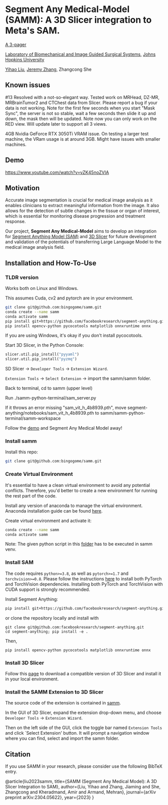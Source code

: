 # Segment Any Medical-Model (SAMM): A 3D Slicer integration to Meta's SAM.

[A 3-pager](https://arxiv.org/abs/2304.05622)

[Laboratory of Biomechanical and Image Guided Surgical Systems](https://bigss.lcsr.jhu.edu/), [Johns Hopkins University](https://www.jhu.edu/)

[Yihao Liu](https://yihao.one/), [Jeremy Zhang](https://jeremyzz830.github.io/), Zhangcong She

## Known issues
#13 Resolved with a not-so-elegant way. Tested work on MRHead, DZ-MR, MRBrainTumor2 and CTChest data from Slicer. Please report a bug if your data is not working. Note for the first few seconds when you start "Mask Sync", the server is not so stable, wait a few seconds then slide it up and down, the mask then will be updated. Note now you can only work on the RED view. Will update later to support all 3 views.

4GB Nvidia GeForce RTX 3050Ti VRAM issue. On testing a larger test machine, the VRam usage is at around 3GB. Might have issues with smaller machines.

## Demo

https://www.youtube.com/watch?v=vZK45noZVIA

## Motivation

Accurate image segmentation is crucial for medical image analysis as it enables clinicians to extract meaningful information from the image. It also allows for the detection of subtle changes in the tissue or organ of interest, which is essential for monitoring disease progression and treatment response. 

Our project, **Segment Any Medical-Model** aims to develop an integration for [Segment Anything Model (SAM)](https://github.com/facebookresearch/segment-anything) and [3D Slicer](https://www.slicer.org/) for future development and validation of the potentials of transferring Large Language Model to the medical image analysis field.

## Installation and How-To-Use

### TLDR version

Works both on Linux and Windows.

This assumes Cuda, cv2 and pytorch are in your environment.

```bash
git clone git@github.com:bingogome/samm.git
conda create --name samm
conda activate samm
pip install git+https://github.com/facebookresearch/segment-anything.git
pip install opencv-python pycocotools matplotlib onnxruntime onnx
```
If you are using Windows, it's okay if you don't install pycocotools.

Start 3D Slicer, in the Python Console:

```python
slicer.util.pip_install("pyyaml")
slicer.util.pip_install("pyzmq")
```

SD Slicer -> `Developer Tools` &rarr; `Extension Wizard`.

`Extension Tools` -> `Select Extension` -> import the samm/samm folder. 

Back to terminal, cd to samm (upper level)

Run ./samm-python-terminal/sam_server.py

If it throws an error missing "sam_vit_h_4b8939.pth", move segment-anything/notebooks/sam_vit_h_4b8939.pth to samm/samm-python-terminal/samm-workspace

Follow the [demo](https://www.youtube.com/watch?v=vZK45noZVIA) and Segment Any Medical Model away!

### Install samm

Install this repo:

```bash
git clone git@github.com:bingogome/samm.git
```
### Create Virtual Environment

It's essential to have a clean virtual environment to avoid any potential conflicts. Therefore, you'd better to create a new environment for running the rest part of the code.

Install any version of anaconda to manage the virtual environment. Anaconda installation guide can be found [here](https://docs.anaconda.com/anaconda/install/).

Create virtual environment and activate it:

```bash
conda create --name samm
conda activate samm
```

Note: The given python script in this [folder](/samm-python-terminal) has to be executed in samm venv.

### Install SAM

The code requires `python>=3.8`, as well as `pytorch>=1.7` and `torchvision>=0.8`. Please follow the instructions [here](https://pytorch.org/get-started/locally/) to install both PyTorch and TorchVision dependencies. Installing both PyTorch and TorchVision with CUDA support is strongly recommended.

Install Segment Anything:

```bash
pip install git+https://github.com/facebookresearch/segment-anything.git
```

or clone the repository locally and install with

```
git clone git@github.com:facebookresearch/segment-anything.git
cd segment-anything; pip install -e .
```

Then,

```
pip install opencv-python pycocotools matplotlib onnxruntime onnx
```

### Install 3D Slicer

Follow this [page](https://slicer.readthedocs.io/en/latest/user_guide/getting_started.html) to download a compatible version of 3D Slicer and install it in your local environment.

### Install the SAMM Extension to 3D Slicer

The source code of the extension is contained in [samm](/samm).

In the GUI of 3D Slicer, expand the extension drop-down menu, and choose `Developer Tools` &rarr; `Extension Wizard`.

Then on the left side of the GUI, click the toggle bar named `Extension Tools` and click `Select Extension' button. It will prompt a navigation window where you can find, select and import the samm folder. 

## Citation 
If you use SAMM in your research, please consider use the following BibTeX entry.

@article{liu2023samm,
  title={SAMM (Segment Any Medical Model): A 3D Slicer Integration to SAM},
  author={Liu, Yihao and Zhang, Jiaming and She, Zhangcong and Kheradmand, Amir and Armand, Mehran},
  journal={arXiv preprint arXiv:2304.05622},
  year={2023}
}


